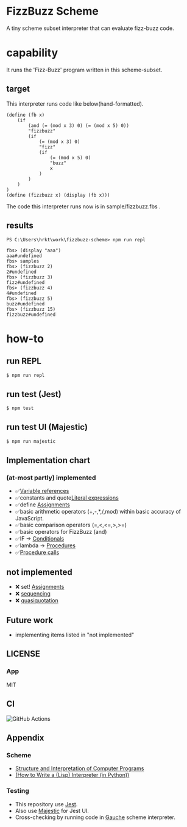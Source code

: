 # FizzBuzz Scheme

A tiny scheme subset interpreter that can evaluate fizz-buzz code.

# capability

It runs the 'Fizz-Buzz' program written in this scheme-subset.

## target

This interpreter runs code like below(hand-formatted).

```
(define (fb x)
	(if
		(and (= (mod x 3) 0) (= (mod x 5) 0))
		"fizzbuzz"
		(if
			(= (mod x 3) 0)
			"fizz"
			(if
				(= (mod x 5) 0)
				"buzz"
				x
			)
		)
	)
)
(define (fizzbuzz x) (display (fb x)))
```

The code this interpreter runs now is in sample/fizzbuzz.fbs .

## results

```console
PS C:\Users\hrkt\work\fizzbuzz-scheme> npm run repl

fbs> (display "aaa")
aaa#undefined
fbs> samples
fbs> (fizzbuzz 2)
2#undefined
fbs> (fizzbuzz 3)
fizz#undefined
fbs> (fizzbuzz 4)
4#undefined
fbs> (fizzbuzz 5)
buzz#undefined
fbs> (fizzbuzz 15)
fizzbuzz#undefined
```

# how-to

## run REPL

```bash
$ npm run repl
```

## run test (Jest)

```bash
$ npm test
```

## run test UI (Majestic)

```bash
$ npm run majestic
```

## Implementation chart

### (at-most partly) implemented

- ✅[Variable references](https://schemers.org/Documents/Standards/R5RS/HTML/r5rs-Z-H-7.html#%_sec_4.1.1)
- ✅constants and quote[Literal expressions](https://schemers.org/Documents/Standards/R5RS/HTML/r5rs-Z-H-7.html#%_sec_4.1.2)
- ✅define [Assignments](https://schemers.org/Documents/Standards/R5RS/HTML/r5rs-Z-H-7.html#%_sec_4.1.6)
- ✅basic arithmetic operators (+,-,*,/,mod) within basic accuracy of JavaScript.
- ✅basic comparison operators (=,<,<=,>,>=)
- ✅basic operators for FizzBuzz (and)
- ✅IF -> [Conditionals](https://schemers.org/Documents/Standards/R5RS/HTML/r5rs-Z-H-7.html#%_sec_4.1.5)
- ✅lambda -> [Procedures](https://schemers.org/Documents/Standards/R5RS/HTML/r5rs-Z-H-7.html#%_sec_4.1.4)
- ✅[Procedure calls](https://schemers.org/Documents/Standards/R5RS/HTML/r5rs-Z-H-7.html#%_sec_4.1.3)

## not implemented

- ❌ set! [Assignments](https://schemers.org/Documents/Standards/R5RS/HTML/r5rs-Z-H-7.html#%_sec_4.2.3)
- ❌ [sequencing](https://schemers.org/Documents/Standards/R5RS/HTML/r5rs-Z-H-7.html#%_sec_4.2.3)
- ❌ [quasiquotation](https://schemers.org/Documents/Standards/R5RS/HTML/r5rs-Z-H-7.html#%_sec_4.2.6)

## Future work

- implementing items listed in "not implemented"

## LICENSE

### App
MIT

## CI

![GitHub Actions](https://github.com/hrkt/fizzbuzz-scheme/actions/workflows/node.js.yml/badge.svg)

## Appendix

### Scheme

- [ Structure and Interpretation of Computer Programs](https://mitpress.mit.edu/sites/default/files/sicp/index.html)
- [(How to Write a (Lisp) Interpreter (in Python))](http://norvig.com/lispy.html)

### Testing

- This repository use [Jest](https://jestjs.io/).
- Also use [Majestic](https://github.com/Raathigesh/majestic) for Jest UI.
- Cross-checking by running code in [Gauche](http://practical-scheme.net/gauche/) scheme interpreter. 
